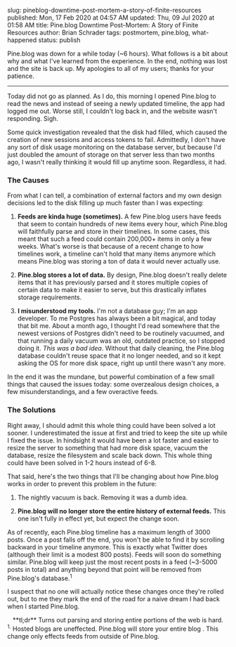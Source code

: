 slug: pineblog-downtime-post-mortem-a-story-of-finite-resources
published: Mon, 17 Feb 2020 at 04:57 AM
updated: Thu, 09 Jul 2020 at 01:58 AM
title: Pine.blog Downtime Post-Mortem: A Story of Finite Resources
author: Brian Schrader
tags: postmortem, pine.blog, what-happened
status: publish

Pine.blog was down for a while today (~6 hours). What follows is a bit about why and what I've learned from the experience. In the end, nothing was lost and the site is back up. My apologies to all of my users; thanks for your patience.

----

Today did not go as planned. As I do, this morning I opened Pine.blog to read the news and instead of seeing a newly updated timeline, the app had logged me out. Worse still, I couldn't log back in, and the website wasn't responding. Sigh.

Some quick investigation revealed that the disk had filled, which caused the creation of new sessions and access tokens to fail. Admittedly, I don't have any sort of disk usage monitoring on the database server, but because I'd just doubled the amount of storage on that server less than two months ago, I wasn't really thinking it would fill up anytime soon. Regardless, it had.


### The Causes

From what I can tell, a combination of external factors and my own design decisions led to the disk filling up much faster than I was expecting:

1. **Feeds are kinda huge (sometimes).** A few Pine.blog users have feeds that seem to contain hundreds of new items every hour, which Pine.blog will faithfully parse and store in their timelines. In some cases, this meant that such a feed could contain 200,000+ items in only a few weeks. What's worse is that because of a recent change to how timelines work, a timeline can't hold that many items anymore which means Pine.blog was storing a ton of data it would never actually use.

2. **Pine.blog stores a lot of data.** By design, Pine.blog doesn't really delete items that it has previously parsed and it stores multiple copies of certain data to make it easier to serve, but this drastically inflates storage requirements.

3. **I misunderstood my tools.** I'm not a database guy; I'm an app developer. To me Postgres has always been a bit magical, and today that bit me. About a month ago, I thought I'd read somewhere that the newest versions of Postgres didn't need to be routinely vacuumed, and that running a daily vacuum was an old, outdated practice, so I stopped doing it. *This was a bad idea*. Without that daily cleaning, the Pine.blog database couldn't reuse space that it no longer needed, and so it kept asking the OS for more disk space, right up until there wasn't any more.

In the end it was the mundane, but powerful combination of a few small things that caused the issues today: some overzealous design choices, a few misunderstandings, and a few overactive feeds.


### The Solutions

Right away, I should admit this whole thing could have been solved a lot sooner. I underestimated the issue at first and tried to keep the site up while I fixed the issue. In hindsight it would have been a lot faster and easier to resize the server to something that had more disk space, vacuum the database, resize the filesystem and scale back down. This whole thing could have been solved in 1-2 hours instead of 6-8.

That said, here's the two things that I'll be changing about how Pine.blog works in order to prevent this problem in the future:

1. The nightly vacuum is back. Removing it was a dumb idea.

2. **Pine.blog will no longer store the entire history of external feeds.** This one isn't fully in effect yet, but expect the change soon.

As of recently, each Pine.blog timeline has a maximum length of 3000 posts. Once a post falls off the end, you won't be able to find it by scrolling backward in your timeline anymore. This is exactly what Twitter does (although their limit is a modest 800 posts). Feeds will soon do something similar. Pine.blog will keep just the most recent posts in a feed (~3-5000 posts in total) and anything beyond that point will be removed from Pine.blog's database.<sup>1</sup>

I suspect that no one will actually notice these changes once they're rolled out, but to me they mark the end of the road for a naive dream I had back when I started Pine.blog.

<center>
**tl;dr** Turns out parsing and storing entire portions of the web is hard.
</center>

<div class="footnote">
<sup>1.</sup> Hosted blogs are uneffected. Pine.blog will store your entire blog . This change only effects feeds from outside of Pine.blog.
</div>
